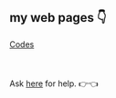 ## my web pages 👇
[Codes](https://flashxt.github.io/Codes/)
<br><br>
<br><br>
Ask [he](https://riotoreo.t.me)[re](https://t.me/riotoreo) for help. 👉👈
